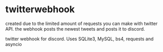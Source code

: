 # twitterwebhook

created due to the limited amount of requests you can make with twitter API. the webhook posts the newest tweets and posts it to discord.

twitter webhook for discord. Uses SQLite3, MySQL, bs4, requests and asyncio
